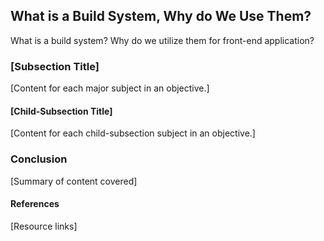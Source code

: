## What is a Build System, Why do We Use Them?
What is a build system? Why do we utilize them for front-end application? 
### [Subsection Title]
[Content for each major subject in an objective.]
#### [Child-Subsection Title]
[Content for each child-subsection subject in an objective.]
### Conclusion
[Summary of content covered]
#### References
[Resource links]
